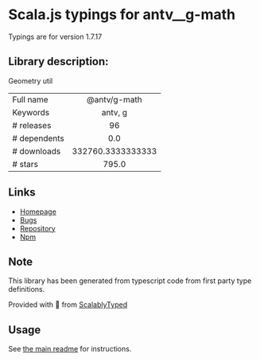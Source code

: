 
# Scala.js typings for antv__g-math

Typings are for version 1.7.17

## Library description:
Geometry util

|                    |                 |
| ------------------ | :-------------: |
| Full name          | @antv/g-math |
| Keywords           | antv, g |
| # releases         | 96 |
| # dependents       | 0.0 |
| # downloads        | 332760.3333333333 |
| # stars            | 795.0 |

## Links
- [Homepage](https://github.com/antvis/g#readme)
- [Bugs](https://github.com/antvis/g/issues)
- [Repository](https://github.com/antvis/g)
- [Npm](https://www.npmjs.com/package/%40antv%2Fg-math)
    


## Note
This library has been generated from typescript code from first party type definitions.

Provided with :purple_heart: from [ScalablyTyped](https://github.com/oyvindberg/ScalablyTyped)

## Usage
See [the main readme](../../readme.md) for instructions.


